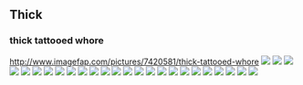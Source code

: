 ## Thick
### thick tattooed whore
http://www.imagefap.com/pictures/7420581/thick-tattooed-whore
![](http://x.imagefapusercontent.com/u/melikephose/7420581/18408214/tat_135_-_cf_088_134.jpg)
![](http://x.imagefapusercontent.com/u/melikephose/7420581/467160370/tat_036_-_59e6770128aee.jpg)
![](http://x.imagefapusercontent.com/u/melikephose/7420581/1520396526/tat_005_-_cf_088_004.jpg)
![](http://x.imagefapusercontent.com/u/melikephose/7420581/988187081/tat_089_-_59e6770f25a27.jpg)
![](http://x.imagefapusercontent.com/u/melikephose/7420581/1961671573/tat_165_-_59e677238ceb3.jpg)
![](http://x.imagefapusercontent.com/u/melikephose/7420581/363758560/tat_032_-_cf_088_031.jpg)
![](http://x.imagefapusercontent.com/u/melikephose/7420581/1331566366/tat_006_-_59e676f7e429a.jpg)
![](http://x.imagefapusercontent.com/u/melikephose/7420581/1024873584/tat_115_-_59e67716345d1.jpg)
![](http://x.imagefapusercontent.com/u/melikephose/7420581/606447006/tat_074_-_59e6770aa739a.jpg)
![](http://x.imagefapusercontent.com/u/melikephose/7420581/1451722683/tat_137_-_cf_088_136.jpg)
![](http://x.imagefapusercontent.com/u/melikephose/7420581/876232931/tat_001_-_cf_088_131.jpg)
![](http://x.imagefapusercontent.com/u/melikephose/7420581/2010637708/tat_029_-_59e676ff29cbc.jpg)
![](http://x.imagefapusercontent.com/u/melikephose/7420581/1407179486/tat_145_-_59e6771ec6bac.jpg)
![](http://x.imagefapusercontent.com/u/melikephose/7420581/1481070537/tat_104_-_59e677132ace8.jpg)
![](http://x.imagefapusercontent.com/u/melikephose/7420581/92522104/tat_007_-_cf_088_006.jpg)
![](http://x.imagefapusercontent.com/u/melikephose/7420581/524678585/tat_092_-_59e6770fee5ae.jpg)
![](http://x.imagefapusercontent.com/u/melikephose/7420581/1809001917/tat_166_-_59e67723b573a.jpg)
![](http://x.imagefapusercontent.com/u/melikephose/7420581/1126995013/tat_159_-_59e6772232d48.jpg)
![](http://x.imagefapusercontent.com/u/melikephose/7420581/1249352495/tat_167_-_59e67723e9b23.jpg)
![](http://x.imagefapusercontent.com/u/melikephose/7420581/697632153/tat_002_-_59e676f88d9c0.jpg)
![](http://x.imagefapusercontent.com/u/melikephose/7420581/50422373/tat_003_-_59e676f8bf924.jpg)
![](http://x.imagefapusercontent.com/u/melikephose/7420581/734331831/tat_133_-_59e6771bb5ba4.jpg)
![](http://x.imagefapusercontent.com/u/melikephose/7420581/104321449/tat_097_-_cf_088_096.jpg)
![](http://x.imagefapusercontent.com/u/melikephose/7420581/1897827258/tat_140_-_59e6771d53f62.jpg)
![](http://x.imagefapusercontent.com/u/melikephose/7420581/1547811706/tat_004_-_59e676f824667.jpg)

